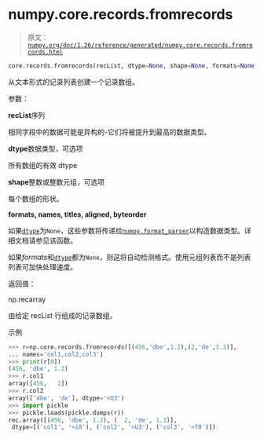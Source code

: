 # numpy.core.records.fromrecords

> 原文：[`numpy.org/doc/1.26/reference/generated/numpy.core.records.fromrecords.html`](https://numpy.org/doc/1.26/reference/generated/numpy.core.records.fromrecords.html)

```py
core.records.fromrecords(recList, dtype=None, shape=None, formats=None, names=None, titles=None, aligned=False, byteorder=None)
```

从文本形式的记录列表创建一个记录数组。

参数：

**recList**序列

相同字段中的数据可能是异构的-它们将被提升到最高的数据类型。

**dtype**数据类型，可选项

所有数组的有效 dtype

**shape**整数或整数元组，可选项

每个数组的形状。

**formats, names, titles, aligned, byteorder**

如果[`dtype`](https://numpy.org/doc/1.26/reference/generated/numpy.dtype.html#numpy.dtype)为`None`，这些参数将传递给[`numpy.format_parser`](https://numpy.org/doc/1.26/reference/generated/numpy.format_parser.html#numpy.format_parser)以构造数据类型。详细文档请参见该函数。

如果*formats*和[`dtype`](https://numpy.org/doc/1.26/reference/generated/numpy.dtype.html#numpy.dtype)都为`None`，则这将自动检测格式。使用元组列表而不是列表列表可加快处理速度。

返回值：

np.recarray

由给定 recList 行组成的记录数组。

示例

```py
>>> r=np.core.records.fromrecords([(456,'dbe',1.2),(2,'de',1.3)],
... names='col1,col2,col3')
>>> print(r[0])
(456, 'dbe', 1.2)
>>> r.col1
array([456,   2])
>>> r.col2
array(['dbe', 'de'], dtype='<U3')
>>> import pickle
>>> pickle.loads(pickle.dumps(r))
rec.array([(456, 'dbe', 1.2), (  2, 'de', 1.3)],
 dtype=[('col1', '<i8'), ('col2', '<U3'), ('col3', '<f8')]) 
```
